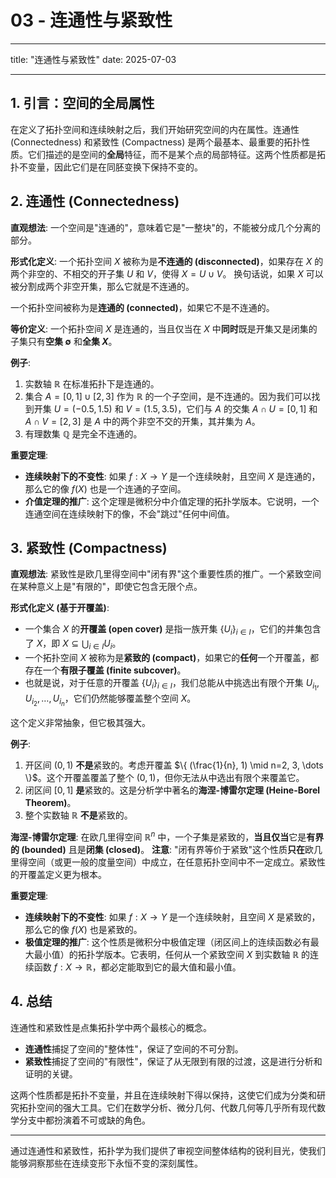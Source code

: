 # 03 - 连通性与紧致性

---

title: "连通性与紧致性"
date: 2025-07-03

---

## 1. 引言：空间的全局属性

在定义了拓扑空间和连续映射之后，我们开始研究空间的内在属性。连通性 (Connectedness) 和紧致性 (Compactness) 是两个最基本、最重要的拓扑性质。它们描述的是空间的**全局**特征，而不是某个点的局部特征。这两个性质都是拓扑不变量，因此它们是在同胚变换下保持不变的。

## 2. 连通性 (Connectedness)

**直观想法**: 一个空间是"连通的"，意味着它是"一整块"的，不能被分成几个分离的部分。

**形式化定义**:
一个拓扑空间 $X$ 被称为是**不连通的 (disconnected)**，如果存在 $X$ 的两个非空的、不相交的开子集 $U$ 和 $V$，使得 $X = U \cup V$。
换句话说，如果 $X$ 可以被分割成两个非空开集，那么它就是不连通的。

一个拓扑空间被称为是**连通的 (connected)**，如果它不是不连通的。

**等价定义**:
一个拓扑空间 $X$ 是连通的，当且仅当在 $X$ 中**同时**既是开集又是闭集的子集只有**空集 $\emptyset$** 和**全集 $X$**。

**例子**:

1. 实数轴 $\mathbb{R}$ 在标准拓扑下是连通的。
2. 集合 $A = [0, 1] \cup [2, 3]$ 作为 $\mathbb{R}$ 的一个子空间，是不连通的。因为我们可以找到开集 $U = (-0.5, 1.5)$ 和 $V = (1.5, 3.5)$，它们与 $A$ 的交集 $A \cap U = [0,1]$ 和 $A \cap V = [2,3]$ 是 $A$ 中的两个非空不交的开集，其并集为 $A$。
3. 有理数集 $\mathbb{Q}$ 是完全不连通的。

**重要定理**:

- **连续映射下的不变性**: 如果 $f: X \to Y$ 是一个连续映射，且空间 $X$ 是连通的，那么它的像 $f(X)$ 也是一个连通的子空间。
- **介值定理的推广**: 这个定理是微积分中介值定理的拓扑学版本。它说明，一个连通空间在连续映射下的像，不会"跳过"任何中间值。

## 3. 紧致性 (Compactness)

**直观想法**: 紧致性是欧几里得空间中"闭有界"这个重要性质的推广。一个紧致空间在某种意义上是"有限的"，即使它包含无限个点。

**形式化定义 (基于开覆盖)**:

- 一个集合 $X$ 的**开覆盖 (open cover)** 是指一族开集 $\{U_i\}_{i \in I}$，它们的并集包含了 $X$，即 $X \subseteq \bigcup_{i \in I} U_i$。
- 一个拓扑空间 $X$ 被称为是**紧致的 (compact)**，如果它的**任何**一个开覆盖，都存在一个**有限子覆盖 (finite subcover)**。
- 也就是说，对于任意的开覆盖 $\{U_i\}_{i \in I}$，我们总能从中挑选出有限个开集 $U_{i_1}, U_{i_2}, \dots, U_{i_n}$，它们仍然能够覆盖整个空间 $X$。

这个定义非常抽象，但它极其强大。

**例子**:

1. 开区间 $(0, 1)$ **不是**紧致的。考虑开覆盖 $\{ (\frac{1}{n}, 1) \mid n=2, 3, \dots \}$。这个开覆盖覆盖了整个 $(0,1)$，但你无法从中选出有限个来覆盖它。
2. 闭区间 $[0, 1]$ **是**紧致的。这是分析学中著名的**海涅-博雷尔定理 (Heine-Borel Theorem)**。
3. 整个实数轴 $\mathbb{R}$ **不是**紧致的。

**海涅-博雷尔定理**:
在欧几里得空间 $\mathbb{R}^n$ 中，一个子集是紧致的，**当且仅当**它是**有界的 (bounded)** 且是**闭集 (closed)**。
**注意**: "闭有界等价于紧致"这个性质**只在**欧几里得空间（或更一般的度量空间）中成立，在任意拓扑空间中不一定成立。紧致性的开覆盖定义更为根本。

**重要定理**:

- **连续映射下的不变性**: 如果 $f: X \to Y$ 是一个连续映射，且空间 $X$ 是紧致的，那么它的像 $f(X)$ 也是紧致的。
- **极值定理的推广**: 这个性质是微积分中极值定理（闭区间上的连续函数必有最大最小值）的拓扑学版本。它表明，任何从一个紧致空间 $X$ 到实数轴 $\mathbb{R}$ 的连续函数 $f: X \to \mathbb{R}$，都必定能取到它的最大值和最小值。

## 4. 总结

连通性和紧致性是点集拓扑学中两个最核心的概念。

- **连通性**捕捉了空间的"整体性"，保证了空间的不可分割。
- **紧致性**捕捉了空间的"有限性"，保证了从无限到有限的过渡，这是进行分析和证明的关键。

这两个性质都是拓扑不变量，并且在连续映射下得以保持，这使它们成为分类和研究拓扑空间的强大工具。它们在数学分析、微分几何、代数几何等几乎所有现代数学分支中都扮演着不可或缺的角色。

---

通过连通性和紧致性，拓扑学为我们提供了审视空间整体结构的锐利目光，使我们能够洞察那些在连续变形下永恒不变的深刻属性。
